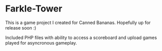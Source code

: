 # Farkle-Tower
This is a game project I created for Canned Bananas. Hopefully up for release soon :) 

Included PHP files with ability to access a scoreboard and upload games played for asyncronous gameplay.
